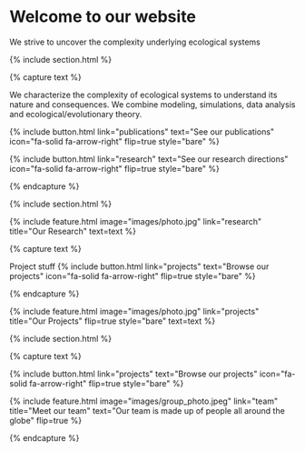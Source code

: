 ---
---

# Welcome to our website

We strive to uncover the complexity underlying ecological systems

{% include section.html %}

{% capture text %}

We characterize the complexity of ecological systems to understand its nature and consequences. We combine modeling, simulations, data analysis and ecological/evolutionary theory.

{%
  include button.html
  link="publications"
  text="See our publications"
  icon="fa-solid fa-arrow-right"
  flip=true
  style="bare"
%}

{%
  include button.html
  link="research"
  text="See our research directions"
  icon="fa-solid fa-arrow-right"
  flip=true
  style="bare"
%}

{% endcapture %}

{% include section.html %}

{%
  include feature.html
  image="images/photo.jpg"
  link="research"
  title="Our Research"
  text=text
%}

{% capture text %}

Project stuff
{%
  include button.html
  link="projects"
  text="Browse our projects"
  icon="fa-solid fa-arrow-right"
  flip=true
  style="bare"
%}

{% endcapture %}

{%
  include feature.html
  image="images/photo.jpg"
  link="projects"
  title="Our Projects"
  flip=true
  style="bare"
  text=text
%}

{% include section.html %}

{% capture text %}

{%
  include button.html
  link="projects"
  text="Browse our projects"
  icon="fa-solid fa-arrow-right"
  flip=true
  style="bare"
%}

{%
  include feature.html
  image="images/group_photo.jpeg"
  link="team"
  title="Meet our team"
  text="Our team is made up of people all around the globe"
  flip=true
%}

{% endcapture %}
